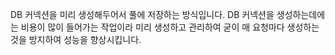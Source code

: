 DB 커넥션을 미리 생성해두어서 풀에 저장하는 방식입니다.
DB 커넥션을 생성하는데에는 비용이 많이 들어가는 작업이라 미리 생성하고 관리하여 굳이 매 요청마다 생성하는 것을 방지하여 성능을 향상시킵니다.

